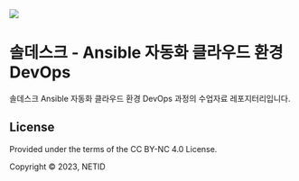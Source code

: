 <img src="https://img.shields.io/badge/aws%20cloud-soldesk%20501-339933?style=for-the-badge&logo=amazonec2">

# 솔데스크 - Ansible 자동화 클라우드 환경 DevOps
솔데스크 Ansible 자동화 클라우드 환경 DevOps 과정의 수업자료 레포지터리입니다.
## License
Provided under the terms of the CC BY-NC 4.0 License.

Copyright © 2023, NETID
